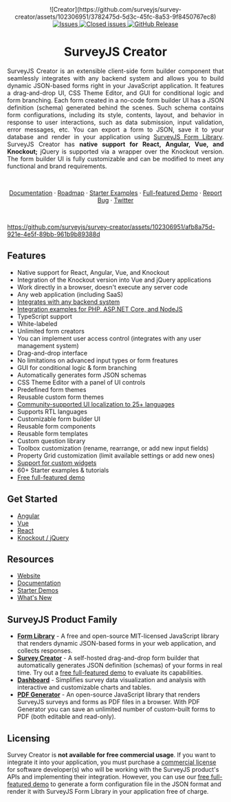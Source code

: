 
<div align="center">
![Creator](https://github.com/surveyjs/survey-creator/assets/102306951/3782475d-5d3c-45fc-8a53-9f8450767ec8)

    
</div>

<div align="center">

<a href="https://github.com/surveyjs/survey-creator/issues">
<img alt="Issues" title="Open Issues" src="https://img.shields.io/github/issues/surveyjs/survey-creator.svg">
</a>
<a href="https://github.com/surveyjs/survey-creator/issues?utf8=%E2%9C%93&q=is%3Aissue+is%3Aclosed+">
<img alt="Closed issues" title="Closed Issues" src="https://img.shields.io/github/issues-closed/surveyjs/survey-creator.svg">
</a>
<a href="https://surveyjs.io/stay-updated/release-notes">
<img alt="GitHub Release" src="https://img.shields.io/github/v/release/surveyjs/survey-creator">
</a>

# SurveyJS Creator

</div>

<div align="justify">

SurveyJS Creator is an extensible client-side form builder component that seamlessly integrates with any backend system and allows you to build dynamic JSON-based forms right in your JavaScript application.
It features a drag-and-drop UI, CSS Theme Editor, and GUI for conditional logic and form branching. Each form created in a no-code form builder UI has a JSON definition (schema) generated behind the scenes. Such schema contains form configurations, including its style, contents, layout, and behavior in response to user interactions, such as data submission, input validation, error messages, etc. You can export a form to JSON, save it to your database and render in your application using [SurveyJS Form Library](https://surveyjs.io/form-library/documentation/overview). SurveyJS Creator has **native support for React, Angular, Vue, and Knockout;** jQuery is supported via a wrapper over the Knockout version. The form builder UI is fully customizable and can be modified to meet any functional and brand requirements.

</div>
</br>
</div>

<p align="center">
    <a href="https://surveyjs.io/survey-creator/documentation/overview">Documentation</a>
    ·
    <a href="https://surveyjs.io/stay-updated/roadmap">Roadmap</a>
    ·
    <a href="https://surveyjs.io/survey-creator/examples/free-nps-survey-template/reactjs">Starter Examples</a>
    ·
    <a href="https://surveyjs.io/create-free-survey">Full-featured Demo</a>
    ·
    <a href="https://github.com/surveyjs/survey-creator/issues/new">Report Bug</a>
    ·
    <a href="https://twitter.com/SurveyJS">Twitter</a>
  </p>

</br>



https://github.com/surveyjs/survey-creator/assets/102306951/afb8a75d-921e-4e5f-89bb-961b9b89388d



## Features

- Native support for React, Angular, Vue, and Knockout
- Integration of the Knockout version into Vue and jQuery applications
- Work directly in a browser, doesn't execute any server code
- Any web application (including SaaS)
- [Integrates with any backend system](https://surveyjs.io/survey-creator/documentation/integration-with-backend)
- [Integration examples for PHP, ASP.NET Core, and NodeJS](https://surveyjs.io/backend-integration/examples)
- TypeScript support
- White-labeled
- Unlimited form creators
- You can implement user access control (integrates with any user management system)
- Drag-and-drop interface
- No limitations on advanced input types or form freatures
- GUI for conditional logic & form branching
- Automatically generates form JSON schemas
- CSS Theme Editor with a panel of UI controls
- Predefined form themes
- Reusable custom form themes
- [Community-supported UI localization to 25+ languages](https://surveyjs.io/Documentation/Survey-Creator?id=localization)
- Supports RTL languages
- Customizable form builder UI
- Reusable form components
- Reusable form templates
- Custom question library
- Toolbox customization (rename, rearrange, or add new input fields)
- Property Grid customization (limit available settings or add new ones)
- [Support for custom widgets](https://surveyjs.io/survey-creator/documentation/customize-question-types)
- 60+ Starter examples & tutorials
- [Free full-featured demo](https://surveyjs.io/create-free-survey)

## Get Started

- [Angular](https://surveyjs.io/survey-creator/documentation/get-started-angular)
- [Vue](https://surveyjs.io/survey-creator/documentation/get-started-vue)
- [React](https://surveyjs.io/survey-creator/documentation/get-started-react)
- [Knockout / jQuery](https://surveyjs.io/survey-creator/documentation/get-started-knockout-jquery)

## Resources

- [Website](https://surveyjs.io/)
- [Documentation](https://surveyjs.io/survey-creator/documentation/overview)
- [Starter Demos](https://surveyjs.io/survey-creator/examples/free-nps-survey-template/reactjs)
- [What's New](https://surveyjs.io/stay-updated/major-updates/2023)

## SurveyJS Product Family

- [**Form Library**](https://surveyjs.io/form-library/documentation/overview) - A free and open-source MIT-licensed JavaScript library that renders dynamic JSON-based forms in your web application, and collects responses.
- [**Survey Creator**](https://surveyjs.io/survey-creator/documentation/overview) - A self-hosted drag-and-drop form builder that automatically generates JSON definition (schemas) of your forms in real time. Try out a [free full-featured demo](https://surveyjs.io/create-free-survey) to evaluate its capabilities.
-  [**Dashboard**](https://surveyjs.io/dashboard/documentation/overview) - Simplifies survey data visualization and analysis with interactive and customizable charts and tables.
-  [**PDF Generator**](https://surveyjs.io/pdf-generator/documentation/overview) - An open-source JavaScript library that renders SurveyJS surveys and forms as PDF files in a browser. With PDF Generator you can save an unlimited number of custom-built forms to PDF (both editable and read-only).

## Licensing

Survey Creator is **not available for free commercial usage**. If you want to integrate it into your application, you must purchase a [commercial license](https://surveyjs.io/licensing) for software developer(s) who will be working with the SurveyJS product's APIs and implementing their integration. However, you can use our [free full-featured demo](https://surveyjs.io/create-free-survey) to generate a form configuration file in the JSON format and render it with SurveyJS Form Library in your application free of charge.
